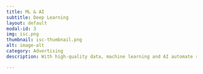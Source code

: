 ```yaml
---
title: ML & AI
subtitle: Deep Learning
layout: default
modal-id: 3
img: isc.png
thumbnail: isc-thumbnail.png
alt: image-alt
category: Advertising
description: With high-quality data, machine learning and AI automate repetitive and energy-intensive tasks or sophisticated decision-making with intuitive algorithms.    

---
```

